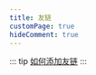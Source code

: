 ```yaml
---
title: 友链
customPage: true
hideComment: true
---
```


::: tip
[如何添加友链](https://github.com/hai-zou/vitepress-blog/edit/main/data/links.js)
:::

<FriendLinks />
